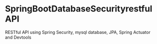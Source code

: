 # SpringBootDatabaseSecurityrestfulAPI
RESTful API using Spring Security, mysql database, JPA, Spring Actuator and Devtools
